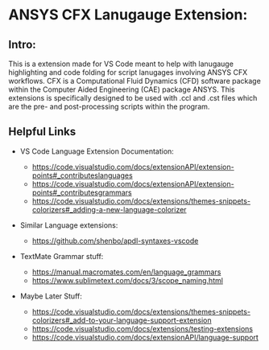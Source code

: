 # ANSYS CFX Lanugauge Extension:

## Intro:
This is a extension made for VS Code meant to help with lanugauge highlighting and code folding for script lanugages involving ANSYS CFX workflows. CFX is a Computational Fluid Dynamics (CFD) software package within the Computer Aided Engineering (CAE) package ANSYS. This extensions is specifically designed to be used with .ccl and .cst files which are the pre- and post-processing scripts within the program.

## Helpful Links
- VS Code Language Extension Documentation:
    - https://code.visualstudio.com/docs/extensionAPI/extension-points#_contributeslanguages
    - https://code.visualstudio.com/docs/extensionAPI/extension-points#_contributesgrammars
    - https://code.visualstudio.com/docs/extensions/themes-snippets-colorizers#_adding-a-new-language-colorizer

- Similar Language extensions:
    - https://github.com/shenbo/apdl-syntaxes-vscode
    
- TextMate Grammar stuff: 
    - https://manual.macromates.com/en/language_grammars
    - https://www.sublimetext.com/docs/3/scope_naming.html

- Maybe Later Stuff:
    - https://code.visualstudio.com/docs/extensions/themes-snippets-colorizers#_add-to-your-language-support-extension
    - https://code.visualstudio.com/docs/extensions/testing-extensions
    - https://code.visualstudio.com/docs/extensionAPI/language-support
        

